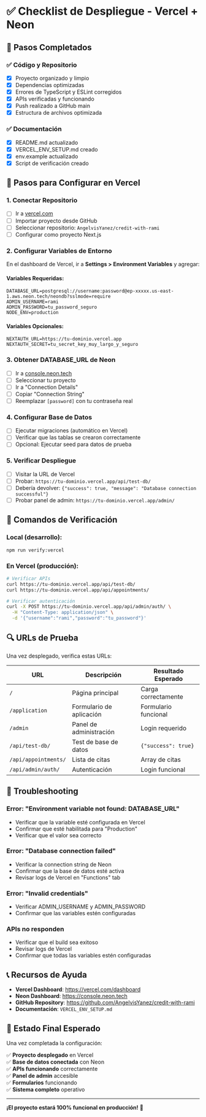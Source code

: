 # ✅ Checklist de Despliegue - Vercel + Neon

## 🚀 Pasos Completados

### ✅ Código y Repositorio
- [x] Proyecto organizado y limpio
- [x] Dependencias optimizadas
- [x] Errores de TypeScript y ESLint corregidos
- [x] APIs verificadas y funcionando
- [x] Push realizado a GitHub main
- [x] Estructura de archivos optimizada

### ✅ Documentación
- [x] README.md actualizado
- [x] VERCEL_ENV_SETUP.md creado
- [x] env.example actualizado
- [x] Script de verificación creado

## 🔧 Pasos para Configurar en Vercel

### 1. Conectar Repositorio
- [ ] Ir a [vercel.com](https://vercel.com)
- [ ] Importar proyecto desde GitHub
- [ ] Seleccionar repositorio: `AngelvisYanez/credit-with-rami`
- [ ] Configurar como proyecto Next.js

### 2. Configurar Variables de Entorno
En el dashboard de Vercel, ir a **Settings > Environment Variables** y agregar:

#### Variables Requeridas:
```env
DATABASE_URL=postgresql://username:password@ep-xxxxx.us-east-1.aws.neon.tech/neondb?sslmode=require
ADMIN_USERNAME=rami
ADMIN_PASSWORD=tu_password_seguro
NODE_ENV=production
```

#### Variables Opcionales:
```env
NEXTAUTH_URL=https://tu-dominio.vercel.app
NEXTAUTH_SECRET=tu_secret_key_muy_largo_y_seguro
```

### 3. Obtener DATABASE_URL de Neon
- [ ] Ir a [console.neon.tech](https://console.neon.tech)
- [ ] Seleccionar tu proyecto
- [ ] Ir a "Connection Details"
- [ ] Copiar "Connection String"
- [ ] Reemplazar `[password]` con tu contraseña real

### 4. Configurar Base de Datos
- [ ] Ejecutar migraciones (automático en Vercel)
- [ ] Verificar que las tablas se crearon correctamente
- [ ] Opcional: Ejecutar seed para datos de prueba

### 5. Verificar Despliegue
- [ ] Visitar la URL de Vercel
- [ ] Probar: `https://tu-dominio.vercel.app/api/test-db/`
- [ ] Debería devolver: `{"success": true, "message": "Database connection successful"}`
- [ ] Probar panel de admin: `https://tu-dominio.vercel.app/admin/`

## 🧪 Comandos de Verificación

### Local (desarrollo):
```bash
npm run verify:vercel
```

### En Vercel (producción):
```bash
# Verificar APIs
curl https://tu-dominio.vercel.app/api/test-db/
curl https://tu-dominio.vercel.app/api/appointments/

# Verificar autenticación
curl -X POST https://tu-dominio.vercel.app/api/admin/auth/ \
  -H "Content-Type: application/json" \
  -d '{"username":"rami","password":"tu_password"}'
```

## 🔍 URLs de Prueba

Una vez desplegado, verifica estas URLs:

| URL | Descripción | Resultado Esperado |
|-----|-------------|-------------------|
| `/` | Página principal | Carga correctamente |
| `/application` | Formulario de aplicación | Formulario funcional |
| `/admin` | Panel de administración | Login requerido |
| `/api/test-db/` | Test de base de datos | `{"success": true}` |
| `/api/appointments/` | Lista de citas | Array de citas |
| `/api/admin/auth/` | Autenticación | Login funcional |

## 🚨 Troubleshooting

### Error: "Environment variable not found: DATABASE_URL"
- Verificar que la variable esté configurada en Vercel
- Confirmar que esté habilitada para "Production"
- Verificar que el valor sea correcto

### Error: "Database connection failed"
- Verificar la connection string de Neon
- Confirmar que la base de datos esté activa
- Revisar logs de Vercel en "Functions" tab

### Error: "Invalid credentials"
- Verificar ADMIN_USERNAME y ADMIN_PASSWORD
- Confirmar que las variables estén configuradas

### APIs no responden
- Verificar que el build sea exitoso
- Revisar logs de Vercel
- Confirmar que todas las variables estén configuradas

## 📞 Recursos de Ayuda

- **Vercel Dashboard**: https://vercel.com/dashboard
- **Neon Dashboard**: https://console.neon.tech
- **GitHub Repository**: https://github.com/AngelvisYanez/credit-with-rami
- **Documentación**: `VERCEL_ENV_SETUP.md`

## 🎯 Estado Final Esperado

Una vez completada la configuración:

✅ **Proyecto desplegado** en Vercel  
✅ **Base de datos conectada** con Neon  
✅ **APIs funcionando** correctamente  
✅ **Panel de admin** accesible  
✅ **Formularios** funcionando  
✅ **Sistema completo** operativo  

---

**¡El proyecto estará 100% funcional en producción!** 🚀
